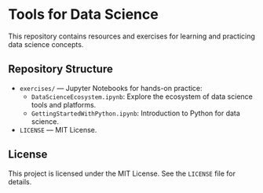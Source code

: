 # Tools for Data Science

This repository contains resources and exercises for learning and practicing data science concepts.

## Repository Structure

- `exercises/` — Jupyter Notebooks for hands-on practice:
	- `DataScienceEcosystem.ipynb`: Explore the ecosystem of data science tools and platforms.
	- `GettingStartedWithPython.ipynb`: Introduction to Python for data science.
- `LICENSE` — MIT License.

## License

This project is licensed under the MIT License. See the `LICENSE` file for details.

